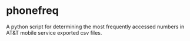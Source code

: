 # phonefreq
A python script for determining the most frequently accessed numbers in AT&amp;T mobile service exported csv files.

